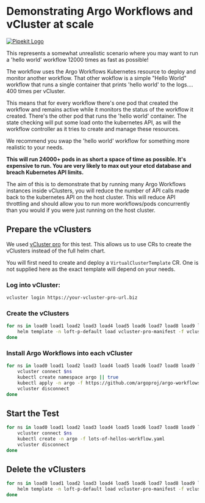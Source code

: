 # Demonstrating Argo Workflows and vCluster at scale

[![Pipekit Logo](https://raw.githubusercontent.com/pipekit/talk-demos/main/assets/images/pipekit-logo.png)](https://pipekit.io)

This represents a somewhat unrealistic scenario where you may want to run a 'hello world' workflow 12000 times as fast as possible!

The workflow uses the Argo Workflows Kubernetes resource to deploy and monitor another workflow. That other wokflow is a simple "Hello World" workflow that runs a single container that prints 'hello world' to the logs.... 400 times per vCluster.

This means that for every workflow there's one pod that created the workflow and remains active while it monitors the status of the workflow it created. There's the other pod that runs the 'hello world' container. The state checking will put some load onto the kubernetes API, as will the workflow controller as it tries to create and manage these resources.

We recommend you swap the 'hello world' workflow for something more realistic to your needs.

**This will run 24000+ pods in as short a space of time as possible. It's expensive to run. You are very likely to max out your etcd database and breach Kubernetes API limits.**

The aim of this is to demonstrate that by running many Argo Workflows instances inside vClusters, you will reduce the number of API calls made back to the kubernetes API on the host cluster. This will reduce API throttling and should allow you to run more workflows/pods concurrently than you would if you were just running on the host cluster.

## Prepare the vClusters
We used [vCluster pro](https://www.vcluster.com/pro/) for this test. This allows us to use CRs to create the vClusters instead of the full helm chart.

You will first need to create and deploy a `VirtualClusterTemplate` CR. One is not supplied here as the exact template will depend on your needs.

### Log into vCluster:

```bash
vcluster login https://your-vcluster-pro-url.biz
```

### Create the vClusters

```bash
for ns in load0 load1 load2 load3 load4 load5 load6 load7 load8 load9 load10 load11 load12 load13 load14 load15 load16 load17 load18 load19 load20 load21 load22 load23 load24 load25 load26 load27 load28 load29 load30; do
    helm template -n loft-p-default load vcluster-pro-manifest -f vcluster-pro-manifest-helm/values.yaml --set vcid=$ns | kubectl apply --wait=false -f -
done
```

### Install Argo Workflows into each vCluster
```bash
for ns in load0 load1 load2 load3 load4 load5 load6 load7 load8 load9 load10 load11 load12 load13 load14 load15 load16 load17 load18 load19 load20 load21 load22 load23 load24 load25 load26 load27 load28 load29 load30; do
    vcluster connect $ns
	kubectl create namespace argo || true
	kubectl apply -n argo -f https://github.com/argoproj/argo-workflows/releases/download/v3.5.0/install.yaml
    vcluster disconnect
done
```

## Start the Test
```bash
for ns in load0 load1 load2 load3 load4 load5 load6 load7 load8 load9 load10 load11 load12 load13 load14 load15 load16 load17 load18 load19 load20 load21 load22 load23 load24 load25 load26 load27 load28 load29 load30; do
    vcluster connect $ns
	kubectl create -n argo -f lots-of-hellos-workflow.yaml
    vcluster disconnect
done

```

## Delete the vClusters
```bash
for ns in load0 load1 load2 load3 load4 load5 load6 load7 load8 load9 load10 load11 load12 load13 load14 load15 load16 load17 load18 load19 load20 load21 load22 load23 load24 load25 load26 load27 load28 load29 load30; do
    helm template -n loft-p-default load vcluster-pro-manifest -f vcluster-pro-manifest/values.yaml --set vcid=$ns | kubectl delete --wait=false -f - || true
done

```
